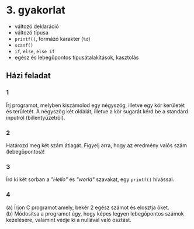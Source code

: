# 3. gyakorlat

- változó deklaráció
- változó típusa
- `printf()`, formázó karakter (`%d`)
- `scanf()`
- `if`, `else`, `else if`
- egész és lebegőpontos típusátalakítások, kasztolás

## Házi feladat

### 1

Írj programot, melyben kiszámolod egy négyszög, illetve egy kör kerületét és területét. A négyszög két oldalát, illetve a kör sugarát kérd be a standard inputról (billentyűzetről).

### 2

Határozd meg két szám átlagát. Figyelj arra, hogy az eredmény valós szám (lebegőpontos)!

### 3

Írd ki két sorban a *"Hello"* és *"world"* szavakat, egy `printf()` hívással.

### 4

(a) Írjon C programot amely, bekér 2 egész számot és elosztja õket.  
(b) Módosítsa a programot úgy, hogy képes legyen lebegõpontos számok kezelésére,
valamint védje ki a nullával való osztást.




